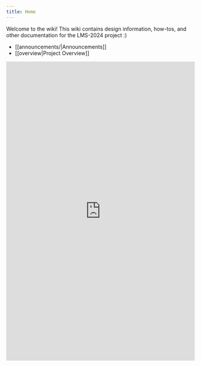 ```yaml
---
title: Home
---
```

Welcome to the wiki! This wiki contains design information, how-tos, and other documentation for the LMS-2024 project :)
 - [[announcements/|Announcements]]
 - [[overview|Project Overview]]

<iframe src="https://calendar.google.com/calendar/appointments/schedules/AcZssZ19ozhQliFItIEhv0bTZ4CzW-X8iFpnvT1HJspNLOvvtvLNjRgCl6srpPSX6iosM2rImtnTNfjD?gv=true" style="border: 0; margin: 0; width: 100%; padding: 0; display: flex" width="100%" height="800" frameborder="0"></iframe>